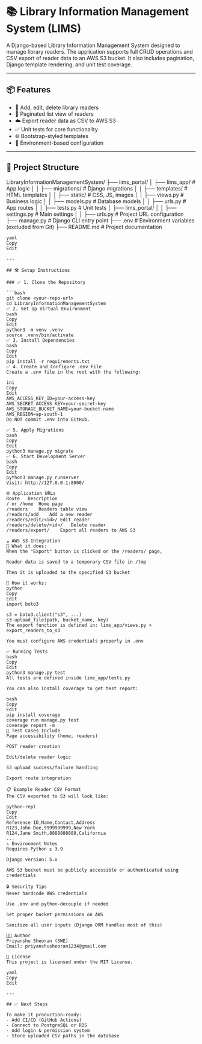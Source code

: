 # 📚 Library Information Management System (LIMS)

A Django-based Library Information Management System designed to manage library readers. The application supports full CRUD operations and CSV export of reader data to an AWS S3 bucket. It also includes pagination, Django template rendering, and unit test coverage.

---

## 📦 Features

- 🧍 Add, edit, delete library readers
- 📄 Paginated list view of readers
- ☁️ Export reader data as CSV to AWS S3
- ✅ Unit tests for core functionality
- 🌐 Bootstrap-styled templates
- 🔐 Environment-based configuration

---

## 📁 Project Structure

LibraryInformationManagementSystem/
├── lims_portal/
│   ├── lims_app/                # App logic
│   │   ├── migrations/          # Django migrations
│   │   ├── templates/           # HTML templates
│   │   ├── static/              # CSS, JS, images
│   │   ├── views.py             # Business logic
│   │   ├── models.py            # Database models
│   │   ├── urls.py              # App routes
│   │   ├── tests.py             # Unit tests
│   ├── lims_portal/
│   │   ├── settings.py          # Main settings
│   │   ├── urls.py              # Project URL configuration
├── manage.py                    # Django CLI entry point
├── .env                         # Environment variables (excluded from Git)
├── README.md                    # Project documentation
```
yaml
Copy
Edit

---

## 🛠️ Setup Instructions

### ✅ 1. Clone the Repository

```bash
git clone <your-repo-url>
cd LibraryInformationManagementSystem
✅ 2. Set Up Virtual Environment
bash
Copy
Edit
python3 -m venv .venv
source .venv/bin/activate
✅ 3. Install Dependencies
bash
Copy
Edit
pip install -r requirements.txt
✅ 4. Create and Configure .env File
Create a .env file in the root with the following:

ini
Copy
Edit
AWS_ACCESS_KEY_ID=your-access-key
AWS_SECRET_ACCESS_KEY=your-secret-key
AWS_STORAGE_BUCKET_NAME=your-bucket-name
AWS_REGION=ap-south-1
Do NOT commit .env into GitHub.

✅ 5. Apply Migrations
bash
Copy
Edit
python3 manage.py migrate
✅ 6. Start Development Server
bash
Copy
Edit
python3 manage.py runserver
Visit: http://127.0.0.1:8000/

🌐 Application URLs
Route	Description
/ or /home	Home page
/readers	Readers table view
/readers/add	Add a new reader
/readers/edit/<id>/	Edit reader
/readers/delete/<id>/	Delete reader
/readers/export/	Export all readers to AWS S3

☁️ AWS S3 Integration
📌 What it does:
When the "Export" button is clicked on the /readers/ page,

Reader data is saved to a temporary CSV file in /tmp

Then it is uploaded to the specified S3 bucket

🧠 How it works:
python
Copy
Edit
import boto3

s3 = boto3.client("s3", ...)
s3.upload_file(path, bucket_name, key)
The export function is defined in: lims_app/views.py > export_readers_to_s3

You must configure AWS credentials properly in .env

✅ Running Tests
bash
Copy
Edit
python3 manage.py test
All tests are defined inside lims_app/tests.py

You can also install coverage to get test report:

bash
Copy
Edit
pip install coverage
coverage run manage.py test
coverage report -m
🧪 Test Cases Include
Page accessibility (home, readers)

POST reader creation

Edit/delete reader logic

S3 upload success/failure handling

Export route integration

📋 Example Reader CSV Format
The CSV exported to S3 will look like:

python-repl
Copy
Edit
Reference ID,Name,Contact,Address
R123,John Doe,9999999999,New York
R124,Jane Smith,8888888888,California
...
⚠️ Environment Notes
Requires Python ≥ 3.9

Django version: 5.x

AWS S3 bucket must be publicly accessible or authenticated using credentials

🔒 Security Tips
Never hardcode AWS credentials

Use .env and python-decouple if needed

Set proper bucket permissions on AWS

Sanitize all user inputs (Django ORM handles most of this)

👨‍💻 Author
Priyanshu Sheoran (SWE)
Email: priyanshusheoran1234@gmail.com

📄 License
This project is licensed under the MIT License.

yaml
Copy
Edit

---

## ✅ Next Steps

To make it production-ready:
- Add CI/CD (GitHub Actions)
- Connect to PostgreSQL or RDS
- Add login & permission system
- Store uploaded CSV paths in the database

